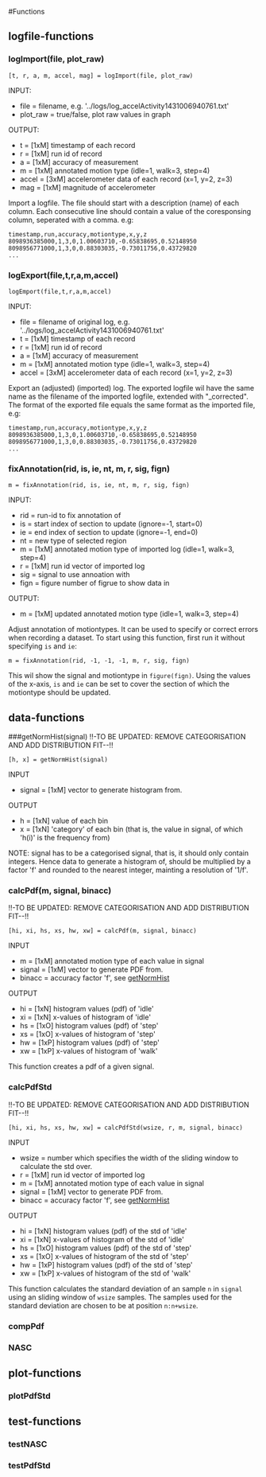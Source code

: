 #Functions

## logfile-functions

### logImport(file, plot_raw)
```
[t, r, a, m, accel, mag] = logImport(file, plot_raw)
```
INPUT:
- file     = filename, e.g. '../logs/log_accelActivity1431006940761.txt'
- plot_raw = true/false, plot raw values in graph

OUTPUT:
- t        = [1xM] timestamp of each record
- r        = [1xM] run id of record
- a        = [1xM] accuracy of measurement
- m        = [1xM] annotated motion type (idle=1, walk=3, step=4)
- accel    = [3xM] accelerometer data of each record (x=1, y=2, z=3)
- mag      = [1xM] magnitude of accelerometer


Import a logfile. The file should start with a description (name) of each column. Each consecutive line should contain a value of the coresponsing column, seperated with a comma. e.g:
```
timestamp,run,accuracy,motiontype,x,y,z
8098936385000,1,3,0,1.00603710,-0.65838695,0.52148950
8098956771000,1,3,0,0.88303035,-0.73011756,0.43729820
...
```


### logExport(file,t,r,a,m,accel) 
```
logEmport(file,t,r,a,m,accel) 
```
INPUT:
- file     = filename of original log, e.g. '../logs/log_accelActivity1431006940761.txt'
- t        = [1xM] timestamp of each record
- r        = [1xM] run id of record
- a        = [1xM] accuracy of measurement
- m        = [1xM] annotated motion type (idle=1, walk=3, step=4)
- accel    = [3xM] accelerometer data of each record (x=1, y=2, z=3)

Export an (adjusted) (imported) log. The exported logfile wil have the same name as the filename of the imported logfile, extended with "_corrected". The format of the exported file equals the same format as the imported file, e.g:
```
timestamp,run,accuracy,motiontype,x,y,z
8098936385000,1,3,0,1.00603710,-0.65838695,0.52148950
8098956771000,1,3,0,0.88303035,-0.73011756,0.43729820
...
```


### fixAnnotation(rid, is, ie, nt, m, r, sig, fign)
```
m = fixAnnotation(rid, is, ie, nt, m, r, sig, fign)
```
INPUT:
- rid   = run-id to fix annotation of
- is    = start index of section to update (ignore=-1, start=0)
- ie    = end index of section to update (ignore=-1, end=0)
- nt    = new type of selected region
- m     = [1xM] annotated motion type of imported log (idle=1, walk=3, step=4)
- r     = [1xM] run id vector of imported log
- sig   = signal to use annoation with
- fign  = figure number of figrue to show data in

OUTPUT:
- m     = [1xM] updated annotated motion type (idle=1, walk=3, step=4)


Adjust annotation of motiontypes. It can be used to specify or correct errors when recording a dataset. To start using this function, first run it without specifying `is` and `ie`:
```
m = fixAnnotation(rid, -1, -1, -1, m, r, sig, fign)
```
This wil show the signal and motiontype in `figure(fign)`. Using the values of the x-axis, `is` and `ie` can be set to cover the section of which the motiontype should be updated.


## data-functions

###getNormHist(signal)
!!-TO BE UPDATED: REMOVE CATEGORISATION AND ADD DISTRIBUTION FIT--!!
```
[h, x] = getNormHist(signal)
```
INPUT
- signal = [1xM] vector to generate histogram from. 

OUTPUT
- h = [1xN] value of each bin
- x = [1xN] 'category' of each bin (that is, the value in signal, of which 'h(i)' is the frequency from)

NOTE: signal has to be a categorised signal, that is, it should only contain integers. Hence data to generate a histogram of, should be multiplied by a factor 'f' and rounded to the nearest integer, mainting a resolution of '1/f'. 


### calcPdf(m, signal, binacc)
!!-TO BE UPDATED: REMOVE CATEGORISATION AND ADD DISTRIBUTION FIT--!!
```
[hi, xi, hs, xs, hw, xw] = calcPdf(m, signal, binacc)
```
INPUT
- m      = [1xM] annotated motion type of each value in signal
- signal = [1xM] vector to generate PDF from. 
- binacc = accuracy factor 'f', see [getNormHist](#getnormhistsignal)

OUTPUT
- hi = [1xN] histogram values (pdf) of 'idle'
- xi = [1xN] x-values of histogram of 'idle'
- hs = [1xO] histogram values (pdf) of 'step'
- xs = [1xO] x-values of histogram of 'step'
- hw = [1xP] histogram values (pdf) of 'step'
- xw = [1xP] x-values of histogram of 'walk'

This function creates a pdf of a given signal. 

### calcPdfStd
!!-TO BE UPDATED: REMOVE CATEGORISATION AND ADD DISTRIBUTION FIT--!!
```
[hi, xi, hs, xs, hw, xw] = calcPdfStd(wsize, r, m, signal, binacc)
```
INPUT
- wsize  = number which specifies the width of the sliding window to calculate the std over.
- r      = [1xM] run id vector of imported log
- m      = [1xM] annotated motion type of each value in signal
- signal = [1xM] vector to generate PDF from. 
- binacc = accuracy factor 'f', see [getNormHist](#getnormhistsignal)

OUTPUT
- hi = [1xN] histogram values (pdf) of the std of 'idle'
- xi = [1xN] x-values of histogram of the std of  'idle'
- hs = [1xO] histogram values (pdf) of the std of 'step'
- xs = [1xO] x-values of histogram of the std of 'step'
- hw = [1xP] histogram values (pdf) of the std of 'step'
- xw = [1xP] x-values of histogram of  the std of 'walk'

This function calculates the standard deviation of an sample `n` in `signal` using an sliding window of `wsize` samples. The samples used for the standard deviation are chosen to be at position `n:n+wsize`. 

### compPdf


### NASC

## plot-functions

### plotPdfStd

## test-functions
### testNASC
### testPdfStd


